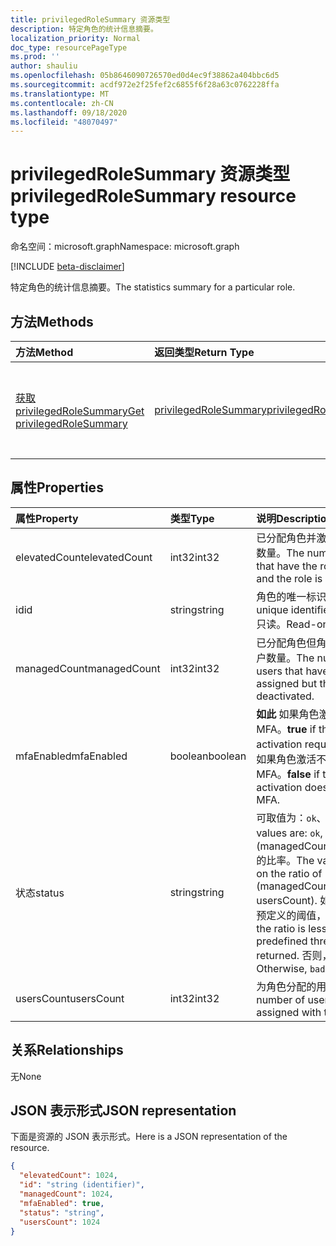 ```yaml
---
title: privilegedRoleSummary 资源类型
description: 特定角色的统计信息摘要。
localization_priority: Normal
doc_type: resourcePageType
ms.prod: ''
author: shauliu
ms.openlocfilehash: 05b8646090726570ed0d4ec9f38862a404bbc6d5
ms.sourcegitcommit: acdf972e2f25fef2c6855f6f28a63c0762228ffa
ms.translationtype: MT
ms.contentlocale: zh-CN
ms.lasthandoff: 09/18/2020
ms.locfileid: "48070497"
---
```

# <a name="privilegedrolesummary-resource-type"></a><span data-ttu-id="244b8-103">privilegedRoleSummary 资源类型</span><span class="sxs-lookup"><span data-stu-id="244b8-103">privilegedRoleSummary resource type</span></span>

<span data-ttu-id="244b8-104">命名空间：microsoft.graph</span><span class="sxs-lookup"><span data-stu-id="244b8-104">Namespace: microsoft.graph</span></span>

[!INCLUDE [beta-disclaimer](../../includes/beta-disclaimer.md)]

<span data-ttu-id="244b8-105">特定角色的统计信息摘要。</span><span class="sxs-lookup"><span data-stu-id="244b8-105">The statistics summary for a particular role.</span></span>


## <a name="methods"></a><span data-ttu-id="244b8-106">方法</span><span class="sxs-lookup"><span data-stu-id="244b8-106">Methods</span></span>

| <span data-ttu-id="244b8-107">方法</span><span class="sxs-lookup"><span data-stu-id="244b8-107">Method</span></span>           | <span data-ttu-id="244b8-108">返回类型</span><span class="sxs-lookup"><span data-stu-id="244b8-108">Return Type</span></span>    |<span data-ttu-id="244b8-109">说明</span><span class="sxs-lookup"><span data-stu-id="244b8-109">Description</span></span>|
|:---------------|:--------|:----------|
|[<span data-ttu-id="244b8-110">获取 privilegedRoleSummary</span><span class="sxs-lookup"><span data-stu-id="244b8-110">Get privilegedRoleSummary</span></span>](../api/privilegedrolesummary-get.md) | [<span data-ttu-id="244b8-111">privilegedRoleSummary</span><span class="sxs-lookup"><span data-stu-id="244b8-111">privilegedRoleSummary</span></span>](privilegedrolesummary.md) |<span data-ttu-id="244b8-112">读取 privilegedRoleSummary 对象的属性和关系。</span><span class="sxs-lookup"><span data-stu-id="244b8-112">Read properties and relationships of privilegedRoleSummary object.</span></span>|

## <a name="properties"></a><span data-ttu-id="244b8-113">属性</span><span class="sxs-lookup"><span data-stu-id="244b8-113">Properties</span></span>
| <span data-ttu-id="244b8-114">属性</span><span class="sxs-lookup"><span data-stu-id="244b8-114">Property</span></span>     | <span data-ttu-id="244b8-115">类型</span><span class="sxs-lookup"><span data-stu-id="244b8-115">Type</span></span>   |<span data-ttu-id="244b8-116">说明</span><span class="sxs-lookup"><span data-stu-id="244b8-116">Description</span></span>|
|:---------------|:--------|:----------|
|<span data-ttu-id="244b8-117">elevatedCount</span><span class="sxs-lookup"><span data-stu-id="244b8-117">elevatedCount</span></span>|<span data-ttu-id="244b8-118">int32</span><span class="sxs-lookup"><span data-stu-id="244b8-118">int32</span></span>|<span data-ttu-id="244b8-119">已分配角色并激活角色的用户数量。</span><span class="sxs-lookup"><span data-stu-id="244b8-119">The number of users that have the role assigned and the role is activated.</span></span>|
|<span data-ttu-id="244b8-120">id</span><span class="sxs-lookup"><span data-stu-id="244b8-120">id</span></span>|<span data-ttu-id="244b8-121">string</span><span class="sxs-lookup"><span data-stu-id="244b8-121">string</span></span>| <span data-ttu-id="244b8-122">角色的唯一标识符。</span><span class="sxs-lookup"><span data-stu-id="244b8-122">The unique identifier for the role.</span></span> <span data-ttu-id="244b8-123">只读。</span><span class="sxs-lookup"><span data-stu-id="244b8-123">Read-only.</span></span>|
|<span data-ttu-id="244b8-124">managedCount</span><span class="sxs-lookup"><span data-stu-id="244b8-124">managedCount</span></span>|<span data-ttu-id="244b8-125">int32</span><span class="sxs-lookup"><span data-stu-id="244b8-125">int32</span></span>|<span data-ttu-id="244b8-126">已分配角色但角色被停用的用户数量。</span><span class="sxs-lookup"><span data-stu-id="244b8-126">The number of users that have the role assigned but the role is deactivated.</span></span>|
|<span data-ttu-id="244b8-127">mfaEnabled</span><span class="sxs-lookup"><span data-stu-id="244b8-127">mfaEnabled</span></span>|<span data-ttu-id="244b8-128">boolean</span><span class="sxs-lookup"><span data-stu-id="244b8-128">boolean</span></span>|<span data-ttu-id="244b8-129">**如此** 如果角色激活需要进行 MFA。</span><span class="sxs-lookup"><span data-stu-id="244b8-129">**true** if the role activation requires MFA.</span></span> <span data-ttu-id="244b8-130">**假** 如果角色激活不需要进行 MFA。</span><span class="sxs-lookup"><span data-stu-id="244b8-130">**false** if the role activation doesn't require MFA.</span></span>|
|<span data-ttu-id="244b8-131">状态</span><span class="sxs-lookup"><span data-stu-id="244b8-131">status</span></span>|<span data-ttu-id="244b8-132">string</span><span class="sxs-lookup"><span data-stu-id="244b8-132">string</span></span>| <span data-ttu-id="244b8-133">可取值为：`ok`、`bad`。</span><span class="sxs-lookup"><span data-stu-id="244b8-133">Possible values are: `ok`, `bad`.</span></span> <span data-ttu-id="244b8-134">值取决于 (managedCount/usersCount) 的比率。</span><span class="sxs-lookup"><span data-stu-id="244b8-134">The value depends on the ratio of (managedCount / usersCount).</span></span> <span data-ttu-id="244b8-135">如果该比率小于预定义的阈值， `ok` 则返回。</span><span class="sxs-lookup"><span data-stu-id="244b8-135">If the ratio is less than a predefined threshold, `ok` is returned.</span></span> <span data-ttu-id="244b8-136">否则， `bad` 将返回。</span><span class="sxs-lookup"><span data-stu-id="244b8-136">Otherwise, `bad` is returned.</span></span>|
|<span data-ttu-id="244b8-137">usersCount</span><span class="sxs-lookup"><span data-stu-id="244b8-137">usersCount</span></span>|<span data-ttu-id="244b8-138">int32</span><span class="sxs-lookup"><span data-stu-id="244b8-138">int32</span></span>|<span data-ttu-id="244b8-139">为角色分配的用户数。</span><span class="sxs-lookup"><span data-stu-id="244b8-139">The number of users that are assigned with the role.</span></span>|

## <a name="relationships"></a><span data-ttu-id="244b8-140">关系</span><span class="sxs-lookup"><span data-stu-id="244b8-140">Relationships</span></span>
<span data-ttu-id="244b8-141">无</span><span class="sxs-lookup"><span data-stu-id="244b8-141">None</span></span>


## <a name="json-representation"></a><span data-ttu-id="244b8-142">JSON 表示形式</span><span class="sxs-lookup"><span data-stu-id="244b8-142">JSON representation</span></span>

<span data-ttu-id="244b8-143">下面是资源的 JSON 表示形式。</span><span class="sxs-lookup"><span data-stu-id="244b8-143">Here is a JSON representation of the resource.</span></span>

<!-- {
  "blockType": "resource",
  "optionalProperties": [

  ],
  "@odata.type": "microsoft.graph.privilegedRoleSummary"
}-->

```json
{
  "elevatedCount": 1024,
  "id": "string (identifier)",
  "managedCount": 1024,
  "mfaEnabled": true,
  "status": "string",
  "usersCount": 1024
}

```

<!-- uuid: 8fcb5dbc-d5aa-4681-8e31-b001d5168d79
2015-10-25 14:57:30 UTC -->
<!--
{
  "type": "#page.annotation",
  "description": "privilegedRoleSummary resource",
  "keywords": "",
  "section": "documentation",
  "tocPath": "",
  "suppressions": []
}
-->


